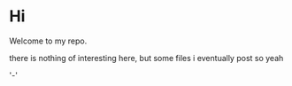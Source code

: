 # Hi
Welcome to my repo.

there is nothing of interesting here, but some files i eventually post so yeah

'-'
